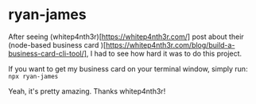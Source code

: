 # ryan-james

After seeing (whitep4nth3r)[https://whitep4nth3r.com/] post about their (node-based business card )[https://whitep4nth3r.com/blog/build-a-business-card-cli-tool/], I had to see how hard it was to do this project.

If you want to get my business card on your terminal window, simply run:
```npx ryan-james```

Yeah, it's pretty amazing. Thanks whitep4nth3r!

